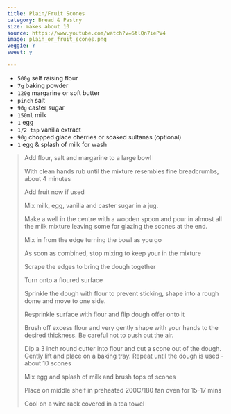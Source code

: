 ```yaml
---
title: Plain/Fruit Scones 
category: Bread & Pastry
size: makes about 10
source: https://www.youtube.com/watch?v=6tlQn7iePV4
image: plain_or_fruit_scones.png
veggie: Y
sweet: y 

--- 
```

* `500g` self raising flour
* `7g` baking powder
* `120g` margarine or soft butter
* `pinch` salt  
* `90g` caster sugar
* `150ml` milk
* `1` egg
* `1/2 tsp` vanilla extract
* `90g` chopped glace cherries or soaked sultanas (optional)
* `1` egg & splash of milk for wash
 
> Add flour, salt and margarine to a large bowl
>
> With clean hands rub until the mixture resembles fine breadcrumbs, about 4 minutes
>
> Add fruit now if used
>
> Mix milk, egg, vanilla and caster sugar in a jug.
>
> Make a well in the centre with a wooden spoon and pour in almost all the milk mixture leaving some for glazing the scones at the end.
>
> Mix in from the edge turning the bowl as you go
>
> As soon as combined, stop mixing to keep your in the mixture
>
> Scrape the edges to bring the dough together
>
> Turn onto a floured surface
>
> Sprinkle the dough with flour to prevent sticking, shape into a rough dome and move to one side.
>
> Resprinkle surface with flour and flip dough offer onto it
>
> Brush off excess flour and very gently shape with your hands to the desired thickness. Be careful not to push out the air.
>
> Dip a 3 inch round cutter into flour and cut a scone out of the dough. Gently lift and place on a baking tray. Repeat until the dough is used - about 10 scones
>
> Mix egg and splash of milk and brush tops of scones
>
> Place on middle shelf in preheated 200C/180 fan oven for 15-17 mins
>
> Cool on a wire rack covered in a tea towel